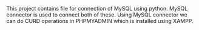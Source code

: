 This project contains file for connection of MySQL using python.
MySQL connector is used to connect both of these.
Using MySQL connector we can do CURD operations in PHPMYADMIN which is installed using XAMPP.
